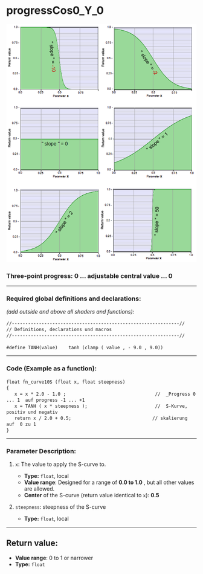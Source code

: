 # progressCos0_Y_0  
![](img/curve10S.png)  
### Three-point progress: 0 ...  adjustable central value  ... 0  
  
  ---
    
### Required global definitions and declarations:
*(add outside and above all shaders and functions):*
```` Code
//--------------------------------------------------------------//
// Definitions, declarations und macros
//--------------------------------------------------------------//

#define TANH(value)    tanh (clamp ( value , - 9.0 , 9.0))
````
---
  
### Code (Example as a function):  
```` Code
float fn_curve10S (float x, float steepness)
{
   x = x * 2.0 - 1.0 ;                                 //  _Progress 0 ... 1  auf progress -1 ... +1
   x = TANH ( x * steepness );                         //  S-Kurve, positiv und negativ
   return x / 2.0 + 0.5;                              // skalierung auf  0 zu 1
}
````
---
  
### Parameter Description:
    
1. `x`: The value to apply the S-curve to.
   - **Type:** `float`, local   
   - **Value range**: Designed for a range of **0.0 to 1.0** , but all other values are allowed.
   - **Center** of the S-curve (return value identical to `x`): **0.5**   

2. `steepness`: steepness of the S-curve 
   - **Type:** `float`, local   
   
---
  
## Return value: 
   - **Value range**: 0 to 1 or narrower 
   - **Type:** `float`


